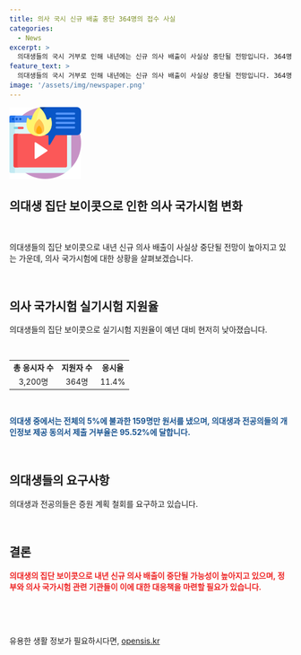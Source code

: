 ```yaml
---
title: 의사 국시 신규 배출 중단 364명의 접수 사실
categories:
  - News
excerpt: >
  의대생들의 국시 거부로 인해 내년에는 신규 의사 배출이 사실상 중단될 전망입니다. 364명 중 의대생이 10%가량만 참가하며 의대생들의 집단 보이콧이 현실화되었습니다. 의대생과 전공의들은 정부의 의대 증원 계획을 요구하고 있으며, 국시 응시자들의 개인정보 제공 동의서 거부율은 95.52%에 달합니다. 내년에는 수업 거부로 인해 국시에도 참가율이 낮아져 신규 의사 배출이 어려울 것으로 보입니다. 관련해서는 의사, 국시, 의대생, 전공의 등이 중요한 키워드입니다.
feature_text: >
  의대생들의 국시 거부로 인해 내년에는 신규 의사 배출이 사실상 중단될 전망입니다. 364명 중 의대생이 10%가량만 참가하며 의대생들의 집단 보이콧이 현실화되었습니다. 의대생과 전공의들은 정부의 의대 증원 계획을 요구하고 있으며, 국시 응시자들의 개인정보 제공 동의서 거부율은 95.52%에 달합니다. 내년에는 수업 거부로 인해 국시에도 참가율이 낮아져 신규 의사 배출이 어려울 것으로 보입니다. 관련해서는 의사, 국시, 의대생, 전공의 등이 중요한 키워드입니다.
image: '/assets/img/newspaper.png'
---
```


<p><img src="/assets/img/news.png" alt="rentncar 속보" /></p>

<h2>의대생 집단 보이콧으로 인한 의사 국가시험 변화</h2>

<p data-ke-size="size16">&nbsp;</p>

<p>의대생들의 집단 보이콧으로 내년 신규 의사 배출이 사실상 중단될 전망이 높아지고 있는 가운데, 의사 국가시험에 대한 상황을 살펴보겠습니다.</p>

<p data-ke-size="size16">&nbsp;</p>

<h2 data-ke-size="size26">의사 국가시험 실기시험 지원율</h2>

<p data-ke-size="size16">의대생들의 집단 보이콧으로 실기시험 지원율이 예년 대비 현저히 낮아졌습니다.</p>

<p data-ke-size="size16">&nbsp;</p>

<table>
  <tr>
    <td style="text-align: center; height: 17px;"><b>총 응시자 수</b></td>
    <td style="text-align: center; height: 17px;"><b>지원자 수</b></td>
    <td style="text-align: center; height: 17px;"><b>응시율</b></td>
  </tr>
  <tr>
    <td style="text-align: center; height: 17px;">3,200명</td>
    <td style="text-align: center; height: 17px;">364명</td>
    <td style="text-align: center; height: 17px;">11.4%</td>
  </tr>
</table>

<p data-ke-size="size16">&nbsp;</p>

<p><b><span style="color: #1a5490;">의대생 중에서는 전체의 5%에 불과한 159명만 원서를 냈으며, 의대생과 전공의들의 개인정보 제공 동의서 제출 거부율은 95.52%에 달합니다.</span></b></p>

<p data-ke-size="size16">&nbsp;</p>

<h2 data-ke-size="size26">의대생들의 요구사항</h2>

<p data-ke-size="size16">의대생과 전공의들은 증원 계획 철회를 요구하고 있습니다.</p>

<p data-ke-size="size16">&nbsp;</p>

<h2 data-ke-size="size26">결론</h2>

<p data-ke-size="size16"><b><span style="color: #ee2323;">의대생의 집단 보이콧으로 내년 신규 의사 배출이 중단될 가능성이 높아지고 있으며, 정부와 의사 국가시험 관련 기관들이 이에 대한 대응책을 마련할 필요가 있습니다.</span></b></p>

<p data-ke-size="size16">&nbsp;</p>

<p data-ke-size="size16">&nbsp;</p>
유용한 생활 정보가 필요하시다면, <a href="https://opensis.kr" rel="dofollow">opensis.kr</a>


